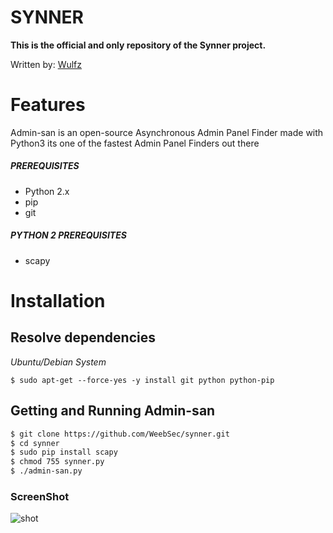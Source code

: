 # SYNNER
**This is the official and only repository of the Synner project.**

Written by: [Wulfz](https://github.com/Axua)

# Features
Admin-san is an open-source Asynchronous Admin Panel Finder made with Python3
its one of the fastest Admin Panel Finders out there


##### PREREQUISITES
* Python 2.x 
* pip
* git

##### PYTHON 2 PREREQUISITES
* scapy

# Installation
## Resolve dependencies
*Ubuntu/Debian System*
```
$ sudo apt-get --force-yes -y install git python python-pip
```

## Getting and Running Admin-san
```sh
$ git clone https://github.com/WeebSec/synner.git
$ cd synner
$ sudo pip install scapy
$ chmod 755 synner.py
$ ./admin-san.py
```

### ScreenShot
![shot](https://github.com/WeebSec/synner/blob/master/img.png)
